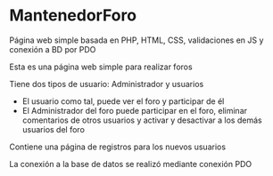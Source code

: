 # MantenedorForo
Página web simple basada en PHP, HTML, CSS, validaciones en JS y conexión a BD por PDO

Esta es una página web simple para realizar foros

Tiene dos tipos de usuario: Administrador y usuarios 
- El usuario como tal, puede ver el foro y participar de él
- El Administrador del foro puede participar en el foro, eliminar comentarios de otros usuarios y activar y desactivar a los demás usuarios del foro

Contiene una página de registros para los nuevos usuarios 

La conexión a la base de datos se realizó mediante conexión PDO
